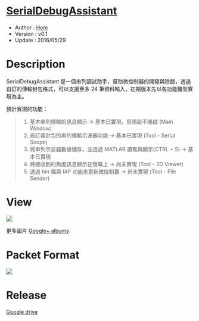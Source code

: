 [SerialDebugAssistant](https://github.com/Hom-Wang/SerialDebugAssistant)
========
* Author  : [Hom](https://github.com/Hom-Wang)
* Version : v0.1
* Update  : 2016/05/29

Description
========
SerialDebugAssistant 是一個串列調試助手，幫助微控制器的開發與除錯，透過自訂的傳輸封包格式，可以支援至多 24 筆資料輸入，初期版本先以各功能雛型實現為主。

預計實現的功能：
 > 1. 基本串列傳輸的訊息顯示 → 基本已實現，但預設不開啟 (Main Window)  
 > 2. 自訂義封包的串列傳輸示波器功能 → 基本已實現 (Tool - Serial Scope)  
 > 3. 將串列示波器數據儲存，並透過 MATLAB 讀取與顯示(CTRL + S) → 基本已實現  
 > 4. 將接收到的角度訊息顯示在螢幕上 → 尚未實現 (Tool - 3D Viewer)  
 > 5. 透過 bin 檔與 IAP 功能來更新微控制器 → 尚未實現 (Tool - File Sender)  

View
========
<img src="https://lh3.googleusercontent.com/M9PTM55yv9suGe50KUyNmt4VCI4bKd5I173VWwcuRycOmeJ0MU0FhgLLoGC6U86zH1c6PRvK_XOGMRhWLXE7uWUfXNEkQYj2kGJJ8nLScLX3P8941J3f92h6SSxrPPz8A8w1c17EdnVIJJFiGqopzOmtUx-GIlHqjqCtUFzj0akXc4WNYXN23u-6a6fofp3lV7scEsQkoKFKU6yPhF9rYIOiwdqdaF4EYyG3W67LsB86oxgUlkWy9lF24uZeKLyIk5e0SOWu7mFvjT8jk69KqdpdRL0bHe8RWS90xx8hPjR26DFPvoUMvOmzk-terMOoeK2wLpMlal3Swbhcr7QZejKNgLrrEZnb4VJ9LZvbcWY0KISiMVoC82F37c9yIExnAXHbkMzLz6H6Txuk49ds2gugOTo5J57I8JgMLnWkongk0DUZpI_-AJcO-rFyUoM_vb-uMzhoUNXi2lZTn9VrnHMEx_1JyK5_JVtCDOeCtwG5bBKozirs8pYzlcLTnlh1wExqv9BvByebMN3TymHZURr7j1gnmT-SoYMDgAtIP7T6HQdzvOECqMzxo2QgNd0QF6KpjC0RSxUvwZAzSoYTyZth5LNkByV1=w892-h604-no" />

更多圖片 [Google+ albums](https://goo.gl/photos/eMeMyJ5LZUsToNJP8)

Packet Format
========
<img src="https://lh3.googleusercontent.com/N9nRQTGRXDteKrLncUyIdKaGctyJDWujKP46JiKsgOTTlqcWKbu5X_y219D1T_nmcKDLsSgfl3VqNB2s1DCw_XvywzrJRe5dJe6SMTGQOrvcIg_yaM7IgUQvbSTlQEBpgPQoK1E4OeoUoTKINUfuzzqmk4DM0HsvM4gV5VVrPNzixmA3mZ2b_S0Og_mMd6FgazNf3wyEFWS8jS5FSss4uytwZkgjAptq_u3xDTo3n-GEGbrleD3offCt2Id6Yop3AHgYlHY149AvH1twy5YCF9wOhdpColqGtTaC2SjLyO0VD9qWhX55uYDBPx91Y0n2XYl-TAyNE0iymVMUfM8N7y8h9cf_nVTmWRhcMnwRUYRONmX1YgDTKvelnV1pgokMYiIsubCRN9-VvUVZyon_F2PjQ9vkIMLG1uESueC9uFSvp8J8csSW6-pZd-qe4bVp4TkFf0RJCTw8vOi7Km5ajjhgQ-D8SXXeITDeayu0So3jIGsZd8oV6ObQa3YsVc4Unx67tThacV741MZuu1sdSQKvnVi9r1DsPnlvC-PBGuuW2BFf5lauJreUv6B-cKeGw5yj6JVeZhKYCtXd3YvkD_-xqlvmP1SD=w1101-h257-no" />

Release
========
[Google drive](https://drive.google.com/folderview?id=0BzL2wwAot6oPWG1DWFNmN1Y5WlE&usp=sharing)
